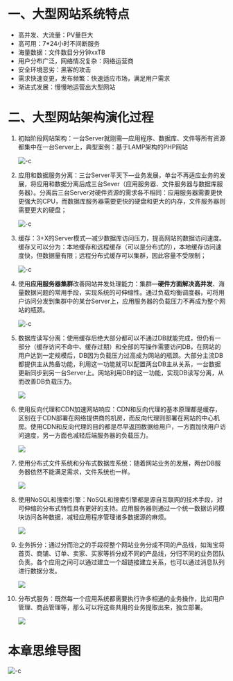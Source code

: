 
# 一、大型网站系统特点

* 高并发、大流量：PV量巨大
* 高可用：7*24小时不间断服务
* 海量数据：文件数目分分钟xxTB
* 用户分布广泛，网络情况复杂：网络运营商
* 安全环境恶劣：黑客的攻击
* 需求快速变更，发布频繁：快速适应市场，满足用户需求
* 渐进式发展：慢慢地运营出大型网站

# 二、大型网站架构演化过程

1. 初始阶段网站架构：一台Server就刚需—应用程序、数据库、文件等所有资源都集中在一台Server上，典型案例：基于LAMP架构的PHP网站

    ![-c](http://om1o84p1p.bkt.clouddn.com/2017-03-14-14895124535914.jpg)


2. 应用和数据服务分离：三台Server平天下—业务发展，单台不再适应业务的发展，将应用和数据分离后成三台Sever（应用服务器、文件服务器与数据库服务器）。分离后三台Server对硬件资源的需求各不相同：应用服务器需要更快更强大的CPU，而数据库服务器需要更快的硬盘和更大的内存，文件服务器则需要更大的硬盘；

    ![-c](http://om1o84p1p.bkt.clouddn.com/2017-03-14-14895124646088.jpg)


3. 缓存：3+X的Server模式—减少数据库访问压力，提高网站的数据访问速度。缓存又可以分为：本地缓存和远程缓存（可以是分布式的），本地缓存访问速度快，但数据量有限；远程分布式缓存可以集群，因此容量不受限制；

    ![-c](http://om1o84p1p.bkt.clouddn.com/2017-03-14-14895124790060.jpg)


4. 使用**应用服务器集群**改善网站并发处理能力：集群—**硬件方面解决高并发**、海量数据问题的常用手段，实现系统的可伸缩性。通过负载均衡调度器，可将用户访问分发到集群中的某台Server上，应用服务器的负载压力不再成为整个网站的瓶颈。

    ![-c](http://om1o84p1p.bkt.clouddn.com/2017-03-14-14895124884870.jpg)


5. 数据库读写分离：使用缓存后绝大部分都可以不通过DB就能完成，但仍有一部分（缓存访问不命中、缓存过期）和全部的写操作需要访问DB，在网站的用户达到一定规模后，DB因为负载压力过高成为网站的瓶颈。大部分主流DB都提供主从热备功能，利用这一功能就可以配置两台DB主从关系，一台数据更新同步到另一台Server上。网站利用DB的这一功能，实现DB读写分离，从而改善DB负载压力。

    ![](http://om1o84p1p.bkt.clouddn.com/2017-03-14-14895124999016.jpg)


6. 使用反向代理和CDN加速网站响应：CDN和反向代理的基本原理都是缓存，区别在于CDN部署在网络提供商的机房，而反向代理则部署在网站的中心机房。使用CDN和反向代理的目的都是尽早返回数据给用户，一方面加快用户访问速度，另一方面也减轻后端服务器的负载压力。

    ![](http://om1o84p1p.bkt.clouddn.com/2017-03-14-14895125084122.jpg)


7. 使用分布式文件系统和分布式数据库系统：随着网站业务的发展，两台DB服务器依然不能满足需求，文件系统也一样。

    ![](http://om1o84p1p.bkt.clouddn.com/2017-03-14-14895125164880.jpg)


8. 使用NoSQL和搜索引擎：NoSQL和搜索引擎都是源自互联网的技术手段，对可伸缩的分布式特性具有更好的支持。应用服务器则通过一个统一数据访问模块访问各种数据，减轻应用程序管理诸多数据源的麻烦。

    ![](http://om1o84p1p.bkt.clouddn.com/2017-03-14-14895125231329.jpg)


9. 业务拆分：通过分而治之的手段将整个网站业务分成不同的产品线，如淘宝将首页、商铺、订单、卖家、买家等拆分成不同的产品线，分归不同的业务团队负责。各个应用之间可以通过建立一个超链接建立关系，也可以通过消息队列进行数据分发。

    ![](http://om1o84p1p.bkt.clouddn.com/2017-03-14-14895125321937.jpg)


10. 分布式服务：既然每一个应用系统都需要执行许多相通的业务操作，比如用户管理、商品管理等，那么可以将这些共用的业务提取出来，独立部署。

    ![](http://om1o84p1p.bkt.clouddn.com/2017-03-14-14895125427792.jpg)


# 本章思维导图

![-c](http://om1o84p1p.bkt.clouddn.com/2017-03-14-14895125631842.jpg)


 





